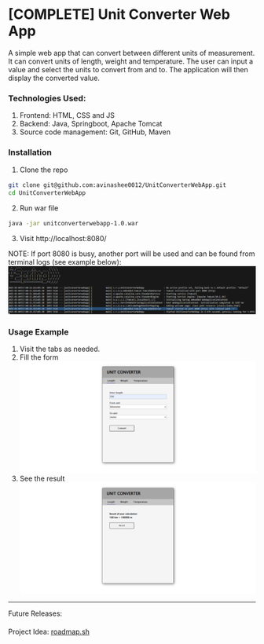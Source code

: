 # [COMPLETE] Unit Converter Web App

A simple web app that can convert between different units of measurement. It can convert units of length, weight and temperature. The user can input a value and select the units to convert from and to. The application will then display the converted value.

### Technologies Used:
1. Frontend: HTML, CSS and JS
2. Backend: Java, Springboot, Apache Tomcat
3. Source code management: Git, GitHub, Maven

### Installation
1. Clone the repo
```bash
git clone git@github.com:avinashee0012/UnitConverterWebApp.git
cd UnitConverterWebApp
```
2. Run war file
```bash
java -jar unitconverterwebapp-1.0.war
```
3. Visit http://localhost:8080/

NOTE:
If port 8080 is busy, another port will be used and can be found from terminal logs (see example below):
![Unit Converter Web App Terminal Screenshot](image.png)

### Usage Example
1. Visit the tabs as needed.
2. Fill the form
![alt text](image-1.png)
3. See the result
![alt text](image-2.png)
_____

Future Releases:
####
Project Idea: [roadmap.sh](https://roadmap.sh/projects/unit-converter) 